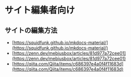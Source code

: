 # サイト編集者向け

## サイトの編集方法

- [https://squidfunk.github.io/mkdocs-material/](https://squidfunk.github.io/mkdocs-material/)
- [https://zenn.dev/mebiusbox/articles/81d977a72cee01](https://zenn.dev/mebiusbox/articles/81d977a72cee01)
- [https://qiita.com/Qiita/items/c686397e4a0f4f11683d](https://qiita.com/Qiita/items/c686397e4a0f4f11683d)